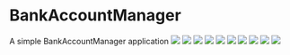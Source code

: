 # BankAccountManager
A simple BankAccountManager application
![](https://lh3.googleusercontent.com/C0NbLUjujI95qEU5WikIFJtMr6_9f-TRClVSizw7vduwW5vmnAgUkCxvXEpVhTbTOwfGoXA5U9qdoFhPuTyzOEhXlMQkjOqDrEZuEEs3jP1Yaxq9BBW-u33AqVLFGSDb00SqujwHL1xROVMC-6szwdbdWKMhkqBCDrWSmd6zOF6Jq17wVafbwtEULQjNNLOm7TT1QEZbfWcuJg59TnDgRall6XlxvaqaaustTz4KwNI88cgbV9aydSpcf15glZwmc7U6XPVHr59QHTGYHCJyHKF4VqSVYjjQRE4yCpeNGcqL76Xo52AmEHdVTc4P_dITkqIVsA8JP2kgZDyBi2X1zNMzuaBEZsRyMZNncK_gFbXYvbZqmj83sAb_kclbmCNArWx7KtCb4pREauWAD-A8b2qfjuOmcq8aLNFJD6ryZ3QS7p-Utmq2ahJb4HHXXHqwJ7Xe0ufgjJCkWtfsURuatRyeFfZA9KAihODzxcPxzOoYmSS0Y-zbAm67vZSk-nblsEMhxR_AqZ0SvuaW7tK2yVng9LEk0ZwVwVSx3SesjS0jZI9_FQngsv1RkHdUm3TviWOp04nMSbjzgDHZmxHfTZ4jhlVFLkGMCGYIfJDO-3N_DEnmFRMR8vl6fxNfeLN7VYTmalBpscKdLpPZVYSvinxrHdlkfWM11fETBcxTSd1PmSvFl5zOWxSwzMad=w448-h970-no?authuser=1)
![](https://lh3.googleusercontent.com/4ZYDRFzlnRuBd6HiiNMmSCMVRI13iYt1MZs7Qz1wr5J_NVxqSqn8LxLe3vE6GX8pvLgEUP5mfVR3cxrOlXpLhvCFFvuO36x7BBsyzcEAyrpyLMqBgQWtfFugachk1P7H5_-bScUwpnsrAiVuIvHVhum_u2tdp0a3rl9GbBRyZmARZnjJGuSD4hxCWaZQhZlM1KqMyjldQ8Kh6wJafMMoI3cxg8UMSizPVdnM3vXUjyiUBPhpRE913y7DEFWWf1yLqVxmKU1zMYbxtGoWQDrU-AlR0akBcxzqDFb8ksxDCEtX1CtWymouENUS-lyAfxjg8LWAU5B6vrkwW0wzQknnY0TPtbAtBEv5cI6CqiB6TnP7hpWTkFiR2hPInhgDbBWuh2aW8o1Dgvxq_HQNS_Kt3yHmglvwMTWjop357NGpCAVPId0TGaBvO6xSJdxtn642oOUe96AdeyCNW98fJCTfJW5-5Kc2H-ILMkHYUWwZDLV5cmFe6QyrIX6V2KPe_sZ7ndqkamg86SknX478H70IRgeQfcQlK3Mka7J2_kubgmuesv8VzrrrPx5XGQMBzSPuyTRe-E-1N-pZEMnUEtdyER_qNIHePMfIXXU8ucCOczHCZWkwrJYByQ3qnyq0lgghwexlYuwnkkN6Hthhx2o4vZNZeapZ1bSHHk9MslkSdF19zLQ6_egOXz-qn55n=w448-h970-no?authuser=1)
![](https://lh3.googleusercontent.com/9tkA7WHsW9SC8bMSdu48iyBqsFs2_8dfY609PD6dc56uewR5z8aGDuyqrxyXYAIZEcpMMRIfroCzwUTsSAIHKYUEd_djtZecwxDfzaTjpx-TYxDgMznPzMEME1ttyZl3n9aCEhKbTWkj6PKEdHq_1-fcgM8xT81UpJKnQz2FPKBN34wSSxX83ww5v-2VygnNNxHlQcgRkJp2QtVfuIJLsrEm5QobJ3WYaBXa97OdGVf-CmS4RvLaXsaHZb8HqrqtaBx-5SAlSvFZyJZjFTZAVir_20kJrpnvHySZpeYN9KOCR-nNr2kxyL2Lh52AGsN0fm6R29qs7lgWzd2fVl11eVUIWaUZL_zoQ5Wt4JdiQh_v2P6R3e9bTEnuwDdRYGEbGyH-1S9lcVcDZXuSImejzgrEyCuEYG-rAGgX1ACALLkp8ZehjpnUT_sxnaR6q4oiXzEx3nyxUdV9qj5DRxlBibt5Qu5OHP4311dqMv3MrWlWj3yi4OzJ80YAMNLFbUBlIz38k0f4iwuJhsFadUojCE39OwVs8tvUP1V9nAWFWFINrvtCEhuYDfrX8RrHGSE3R5baicQFoJNk2XZTyiwLAXZ5BmORg9Lo7EuYmNsbC2-pYC1BEY-QW4icSOu6DDInA6vavoNWzQInsd3JvyXgCmvO8_nNvIOxoZN4DtylfEanTgBaGnHTqX4LcpJh=w448-h970-no?authuser=1)
![](https://lh3.googleusercontent.com/-xH_e-GUiUcyRzNSuSYxvCU5oqOga4HgiRvBvdQCmc5RWU_Cr2AbUDBUVdThVtsTjEPG4cOodZ9X1GpfbZvGNAH3Xqethg3BOol6WjwtlTUF_tQxL3FbURx3Y9PX__gnI_ZLTQCfqiQzjfCXnI5R5hJxc3spY1t-i2lLvCHTe3kifTWM3drF5rkf9zWXrlJyGcaIVY94tGde53FXk_WTQ12NGqf-N8R-VW8smaHZy8NynhbvI7Mp_b-fhRWj_pTfvmUNX_HqpagC1RQSHxV49iADEY19_s_aasYLOBiBwbcWt5R1cEf5prNWf3A1jWQ4C8NOQSUkLX-Uozr9sPkLgz1WVGpnSgcRV1NCymoBLLToqE13gs-efs-Zoh5HRKWQbjQ-5ZIIcNf1jbJAoUBxBrgHyolGRKkIJc6PZo43YF3aOx3GjzNzU1JWOtMU2COgiQ8iZkk8XFbs3nb3zAJVBV4904vHvS-cUbhY91_Sko-lp-6eHP0XnUQDu2ya-XhlYWikChFA4tT-6pITnDbAW92TVxwQ5AbW1XDiR7SCd9i3mPXv2J_zfOJs9kcKuSmMh_-ILbFRAROJxeAmz78TVm4bK-C7nRGIhAwX31zvpc5NgbJJ3EB1f_EZ4gDJDInWPmJmUi9WnTAbwyi96EJMzYViCyEPqwBaAWL3aw9laLnrdsCCQkDoKlDG42Fj=w448-h970-no?authuser=1)
![](https://lh3.googleusercontent.com/6AJPUMC81APcLU3SWlbPVeg65aQ_MwhqBo70ZPreVMMUzS0phTcnPhUWDia71iYBEUddAtxSRaW4uzAymsMv6xv6S-MVHO94lxtHu3p1shQpRuwTWO7986bLOPsBjhxuPZPpjLhKWC5ibd5Y8BvnGzan93PVml9e0Nwoy2FA6CKM_essna4iRKHW07-3Gjvr1tAPqyUZCvxkzLMHWJ9Kyh4_A2NDQkl0oKpHnZaV8kA5IvB98H3kyfPkqg7hN0XqDofbfXIoqDh7wfKHYY6mlgtENtsFgNDim979UGnI8PqJQfSgiZwoSBs5G6Bq7v58AvISwxGQTugirO96PYY2dl2ksBaUWhTr0dr5jXr5FIiTeaIVz5XxcQPu89NLI6g2sQDZ8y7FGc__9rPAWnEJRwghIVTr31KVF6EqFdMXZPJsiowYqXc4PbGsjS_SALnOp0hzqf1BTervO_czcNNFMcieuJzhsXtpn8cXdLkgULP4iPP2lb3F3bdu1l3grgJMt_9BR4544neaWkk_0Ad37Fj7qPLiM0cv8_1H9YHJPkYyCglMHBvk5iu8vs2JBPfXZR-JpmhTGg9FOyhsYuVXgvUcz7iTIlFmOQErYjhCyinX5nLQL9GTFGRfkSWmu9uTvjp5JszBp5-GUg3vmXNrV1e2jQrTeNoKnD2I4aJWmMoMHtI50jSIIrVQ7X9I=w448-h970-no?authuser=1)
![](https://lh3.googleusercontent.com/UCdyOcd5_RWFGBOEXw3GumTdDV_8Dm65OuMFdD1JXw5z9aC5ieSLfc_yWKb5_mnLA_MT0IL2cweGxku4Ejz_TxORYBd81MwOc3EbYD4e2XWAYi6Syc3dzWkdo9ej9TRlvG70luJy2wXpXldaj1ILfKUiZL5UaTuL3toNcaLvF7Mfx1NYn8SzD5C5yZ9I04TOw9MxpJA-ackA9zOlmFTpRttswJvc044jYCoY8GhkHEx2UFwmtgDtZvt-ki0we9RQmh074dHgU3fsHlA83RLNFDngj5t72lPo1y7B0EJsaji-SgdQm4bUaTIw3i18hsuZJQ_rpx8s9GtKxidMGU1omuqkPz5-TnE5phESQp1ZdKBDtqRWCG2MTz7YdWOCMvJGDMhmJv49zCGjFpfStELMOzD1WrVFoT4Vw0ih2qj7PcYPQ0-veYno0hgKDpp2HFgMExQuqi1b2eYsRxfOUbuAsElsjSDa8Ih2fnay7clkR6skYGIS8HyFdOCy-so0xN211TH2mDBMW0UW_QJ5Tu857HynY_ilk4IDwd7CEKeYGZq-ONIWRSymEL7I1ldnlqIKu4MJ4CWnmg4LWsTnlyVl85XOBSNPFnaZhIKkxbFTW2KnbonPU13I4dgMijSs1cBuWWLp3IfBJ8HdoK1Ui1y_yCESThwoFO55eEyS81qrBx4G-PPwp6FikxvwPXfD=w448-h970-no?authuser=1)
![](https://lh3.googleusercontent.com/L1pJSPHhk58UZLsLXpSN3Ho8m19_NolzG9f5hatwpL9EZAWj-HZZZI_9Dx5TjgdGcOLf_1wbdeWr6cn_wbQT-94wAExOn5mcqtrT1NSzcPGH5qVElytkWYTDrtF2E_9_3JLw6E07tEo2hmsSIrR0waakka6xwo_taPCV0hLkDk83-IStCLd3BgQz8RZFJL-U8MXu9zs7kSboI5k6np2coChoDMzeh4kiN68bTtN4G6g9IQBQl2AN719-fH4l_534PDy8dxk2304YQ7qQ5bKOJ-9BQG-QyhfHImltpwHYVxWb4ZaHPbqcA8NyEAftrFPNKeJ6NEAHFUuYG7EjqdfiB5KZDzrbEKgq1sRKSIZUrUtEqwV33hxPsHj76guhjvUs-DLa19VqsZwZ-9e8kmwIcEbUn9IZX2anfsfcJrTA0eC-OR0A7HKBSfDRiM9NJCYJFZGWUJqFcdxWGSqxhZxfvnxaaL3OCGkA7z7ygGUhdeYnvdut4xDwtF_jwmqnfl4ilj3wUINwQXkuMCJv_GTN22TQB-7FdkMFIA0MGs3ZPj4PcaphNMa5P6nNZ5ph565ORvvPSkqMMKno36CMJk0HFR-uNinGthhwA5a2FMTTG0JCeTvD1ojuqetIVf2eyZfqTYSn_bBPXlY_3C4SJnQmC_A12lzyl3Bw1iRYcba8BwtU9Htz9cPyAOCMTUqr=w448-h970-no?authuser=1)
![](https://lh3.googleusercontent.com/Z04gCjRrMrcKpkESEvN66lv9MsbgfK2YbrMe07_a1u7o7brX_-E6uR1ddhuAJaIBm0wUwe2UiJAh9Xj-juBCzaIyv7drr_vuBpVNE8b1u4T3RdC09dGnH5Am7wJIJsIOLRaoLSfPbt-1wTPJATByiHFAsBWRInUDrpQaBc6KZQfGm8NezMoaM9faFigrP51g18rZFlw5cH74EwIL-HsCGnenS9hIUPNfwPjCOLlrLXTaOwSQOxiY_k-WrUEU9Gs8MX9Uq7rLz2yQ_foyPCeirdhjBA461IU0Fz-iaTPl6d9VGXaRIt3BAbAYOCtVVrsh9H67PR2WqH81KWbhCqbRhAbrwhfHKPQD2juCSGi86JAVEK4fjNYoiZ5WnQVnDtaVAKO3UViikkABlo3QyYzVk08N6YwrbL8PWVsIOZtyrewlU6OPFqE2MvkCc-dsRv73bUGBsMCqwHiPKMWs1QFX_T16zq1pddgUB2CmYW85psy-VGhtjOSU0DEusUL4vlNmh22PPeVYKfYw2l1VWfOO53ZribrJmWP9rgHDtzuJlvc0JDeXghoCwWjFj5_n6TxG8ur1JpHA-prQnC99Yidguc6Wx0ZCoLtaVBlLW3NmV4_NkL9KwGW0k611FNMTkpYecIgew4jQ4vgngQdB2PKdESJ48N0JSPUuPuQs8_BuYozDL09iG0bF2a5hRDXW=w448-h970-no?authuser=1)
![](https://lh3.googleusercontent.com/kRuudSzT_2dAA1OZSpVrB6XKUsCISFXUpurjIeBjpYnP8f0P31AFpTKLqTCt-NHhsAajwRyPFVDqJp4wdE7t7uHwI3TNmXGX1IF5hYgfyoPq3RfT6BAxHPdgDwYIuEiqzGg3KFUmfyssgKnL9cP6yQ3hsWcISKHgyvwavqh8UxZhiIVcG1bDmWlD_iSDWbwyUD0DsoOaWsvvzRWHk6LwJ2UOEk8oudLyMalHatYmtWqqzkHiZdpTYQzbPU91tBTzKsfWlDVMOM9sUJBzdyGXieA9ZLhNcuP1dTmAIG6E7vAnUysBC8gILPW0krb6dCxF4GWbHKCntd6AW6uyE6WFTD6BZBnu7vU0XY2_m4FA--4PwZdXmM56YhlakuLkPuCMcn7nyumeDCcgJ6N6Jq4TEJz6OrhNPYYLww0AHjnEJ35fj55ujG0UgX6hIXXt8eL0bbsVZJCmZ-4hCAWkfaScb-876Hho1k6FrtQYU-ScfpxxurqPoHSwggHDVLyzWqI8ayVRyWKR3e-dL6v_kGGiDcvG5BH5Zeui9_J6LdD9caI7Qsz4MOd0Uy0aa5MO3WSnA034JCsAYf86xeCYIEnpEIKFv0r9G12NhdWqWu1FKu8HcRdxAtP8XS3sZJQiJ4uWoSYua8plljAvV0LkxOpPfdogYOfXJCr6Z-KxF0y5P85rFkyMQItUsGqRs9si=w448-h970-no?authuser=1)
![](https://lh3.googleusercontent.com/A0ot2luSTe9bOF0MFwxTF6MWkru7Qah_K2y4mHSzVQjwZEtqegPKNK5xt15OSxo5LXWc26ZhNHhqfZmEY1hyegOycpy63nOrzTGecE1CCqZLvi0hNmknemHzBQOzm-RshYOs4QVBc4YpN6WJZe1qFJSmXb69GPOzInaeyPWcVlWT_qF8sfG9F-6jtAAhCcKZST9jmIRIcNR8asIhLZ3xNBE1vEKYQDtiQyj1x9ssdUGCWFH4344z-LeVWxFjSN5V-g0MQpQ_ARsJnpuq1rcLCR8weXOQZm24VMhhmLDXmMc_L-Gvn9j6pcUAyV0SGtgZVni5mVQpt3VjBgU6thvYZiKqCrBShW_qWiyQFHMa2XZuTGi1CtT4bLnbEkpi_AOcYdy567Y0FsxoXRzbipTiUkPMjeFXRp-KlUutYK9WcYNa4rRxgJrWVduaDULhmK-RVfjBkeQouk_ltCbhk2tx_oj_Ke0CXsjrZpH_vtN6841XdlDIyOG7DprnmAy2QO1irLcAy5-VFuzNCnZ8voUYorJOlJTlWKPrFKyU_j3ydEsjVHu38j0myhjp6h4fFUKTnTRLP2ZSUHkljmhaffac_flwtC5Jx_tWtw4vEZ_j5_6ddLf3N9cXZTFZpxL_M5gl1c2HHsniKjhZDw4nmNBbsFpGlfp2bUc07kxDRf5mXZrw8LM5YThhipg6T-Wi=w448-h970-no?authuser=1)
